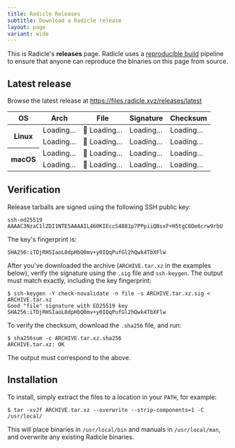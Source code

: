 ```yaml
---
title: Radicle Releases
subtitle: Download a Radicle release
layout: page
variant: wide
---
```

This is Radicle's <strong class="highlight">releases</strong> page.
Radicle uses a [reproducible build][rb] pipeline to ensure that anyone can
reproduce the binaries on this page from source.

[rb]: https://reproducible-builds.org/

<p id="release" class="loading">
  <span class="release-loader"></span>
  <span>
    <h2 id="release-name">Latest release</h2>
    <p id="release-info"><!-- Dynamic --></p>
  </span>
</p>

<noscript>
  <p>
    Browse the latest release at
    <a href="https://files.radicle.xyz/releases/latest">https://files.radicle.xyz/releases/latest</a>
  </p>
</noscript>

<table class="loading" id="releases">
  <thead>
    <th scope="col">OS</th>
    <th scope="col">Arch</th>
    <th scope="col">File</th>
    <th scope="col">Signature</th>
    <th scope="col">Checksum</th>
  </thead>
  <tr data-release-arch="x86_64" data-release-binary="unknown-linux-musl">
    <th scope="row" rowspan="2">Linux</th>
    <td class="release-arch">Loading…</td>
    <td>💾 <a class="release-url">Loading…</a></td>
    <td><a class="release-sig">Loading…</a></td>
    <td><a class="release-checksum">Loading…</a></td>
  </tr>
  <tr data-release-arch="aarch64" data-release-binary="unknown-linux-musl">
    <td class="release-arch">Loading…</td>
    <td>💾 <a class="release-url">Loading…</a></td>
    <td><a class="release-sig">Loading…</a></td>
    <td><a class="release-checksum">Loading…</a></td>
  </tr>
  <tr data-release-arch="x86_64" data-release-binary="apple-darwin">
    <th scope="row" rowspan="2">macOS</th>
    <td class="release-arch">Loading…</td>
    <td>💾 <a class="release-url">Loading…</a></td>
    <td><a class="release-sig">Loading…</a></td>
    <td><a class="release-checksum">Loading…</a></td>
  </tr>
  <tr data-release-arch="aarch64" data-release-binary="apple-darwin">
    <td class="release-arch">Loading…</td>
    <td>💾 <a class="release-url">Loading…</a></td>
    <td><a class="release-sig">Loading…</a></td>
    <td><a class="release-checksum">Loading…</a></td>
  </tr>
</table>

## Verification

Release tarballs are signed using the following SSH public key:

    ssh-ed25519 AAAAC3NzaC1lZDI1NTE5AAAAIL460KIEccS4881p7PPpiiQBsxF+H5tgC6De6crw9rbU

The key's fingerprint is:

    SHA256:iTDjRHSIaoL8dpHbQ0mv+y0IQqPufGl2hQwk4TbXFlw

After you've downloaded the archive (`ARCHIVE.tar.xz` in the examples below),
verify the signature using the `.sig` file and `ssh-keygen`. The output must
match exactly, including the key fingerprint:

    $ ssh-keygen -Y check-novalidate -n file -s ARCHIVE.tar.xz.sig < ARCHIVE.tar.xz
    Good "file" signature with ED25519 key SHA256:iTDjRHSIaoL8dpHbQ0mv+y0IQqPufGl2hQwk4TbXFlw

To verify the checksum, download the `.sha256` file, and run:

    $ sha256sum -c ARCHIVE.tar.xz.sha256
    ARCHIVE.tar.xz: OK

The output must correspond to the above.

## Installation

To install, simply extract the files to a location in your `PATH`, for example:

    $ tar -xvJf ARCHIVE.tar.xz --overwrite --strip-components=1 -C /usr/local/

This will place binaries in `/usr/local/bin` and manuals in `/usr/local/man`,
and overwrite any existing Radicle binaries.

<script>
  fetch("https://files.radicle.xyz/releases/latest/radicle.json")
    .then(res => res.json())
    .then(data => {
      const version = data.version;
      const commit = data.commit;
      const release = document.getElementById("release");
      const releaseName = document.getElementById("release-name");
      const releaseInfo = document.getElementById("release-info");

      document.querySelectorAll("#releases [data-release-binary]").forEach((row) => {
        const arch = row.dataset.releaseArch;
        const binary = row.dataset.releaseBinary;
        const archive = `radicle-${version}-${arch}-${binary}.tar.xz`;
        const url = `https://files.radicle.xyz/releases/latest/${archive}`;

        row.querySelector(".release-arch").innerText = arch;
        row.querySelector(".release-url").innerText = archive;
        row.querySelector(".release-sig").innerText = ".sig";
        row.querySelector(".release-checksum").innerText = ".sha256";

        row.querySelector(".release-url").href = url;
        row.querySelector(".release-sig").href = `${url}.sig`;
        row.querySelector(".release-checksum").href = `${url}.sha256`;
      });

      release.classList.remove("loading");
      releaseName.innerText = `Radicle ${version}`;
      releaseInfo.innerHTML = `Built from commit <strong>${commit}</strong> on ${new Date(data.timestamp * 1000).toUTCString()}.`;
    });
</script>

